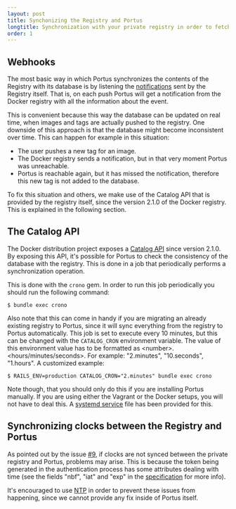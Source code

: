 ```yaml
---
layout: post
title: Synchonizing the Registry and Portus
longtitle: Synchronization with your private registry in order to fetch which images and tags are available
order: 1
---
```


## Webhooks

The most basic way in which Portus synchronizes the contents of the Registry
with its database is by listening the
[notifications](https://docs.docker.com/registry/notifications/)
sent by the Registry itself. That is, on each push Portus will get a
notification from the Docker registry with all the information about the event.

This is convenient because this way the database can be updated on real time, when images and tags are actually pushed to the registry. One downside of this approach is that the database might become inconsistent over time. This can happen for example in this situation:

- The user pushes a new tag for an image.
- The Docker registry sends a notification, but in that very moment Portus was unreachable.
- Portus is reachable again, but it has missed the notification, therefore this new tag is not added to the database.

To fix this situation and others, we make use of the Catalog API that is provided by the registry itself, since the version 2.1.0 of the Docker registry. This is explained in the following section.

## The Catalog API

The Docker distribution project exposes a [Catalog API](https://github.com/docker/distribution/blob/master/docs/spec/api.md#listing-repositories) since version 2.1.0. By exposing this API, it's possible for Portus to check the consistency of the database with the registry. This is done in a job that periodically performs a synchronization operation.

This is done with the `crono` gem. In order to run this job periodically you should run the following command:

    $ bundle exec crono

Also note that this can come in handy if you are migrating an already existing registry to Portus, since it will sync everything from the registry to Portus automatically. This job is set to execute every 10 minutes, but this can be changed with the `CATALOG_CRON` environment variable. The value of this environment value has to be formatted as \<number\>.\<hours/minutes/seconds\>. For example: "2.minutes", "10.seconds", "1.hours". A customized example:

    $ RAILS_ENV=production CATALOG_CRON="2.minutes" bundle exec crono

Note though, that you should only do this if you are installing Portus manually. If you are using either the Vagrant or the Docker setups, you will not have to deal this. A [systemd service](https://github.com/SUSE/Portus/blob/master/packaging/suse/conf/portus_crono.service) file has been provided for this.

## Synchronizing clocks between the Registry and Portus

As pointed out by the issue [#9](https://github.com/SUSE/Portus/issues/9), if clocks are not synced between the private registry and Portus, problems may arise. This is because the token being generated in the authentication process has some attributes dealing with time (see the fields "nbf", "iat" and "exp" in the [specification](https://github.com/docker/distribution/blob/master/docs/spec/auth/token.md#requesting-a-token) for more info).

It's encouraged to use [NTP](https://en.wikipedia.org/wiki/Network_Time_Protocol) in order to prevent these issues from happening, since we cannot provide any fix inside of Portus itself.

